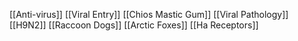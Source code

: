 [[Anti-virus]]
[[Viral Entry]]
[[Chios Mastic Gum]]
[[Viral Pathology]]
[[H9N2]]
[[Raccoon Dogs]]
[[Arctic Foxes]]
[[Ha Receptors]]
